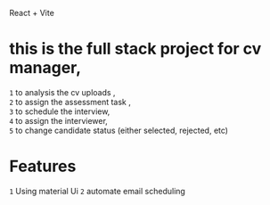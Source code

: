 React + Vite
# this is the full stack project for cv manager,
`1` to analysis the cv uploads ,<br>
`2` to assign the assessment task ,<br>
`3` to schedule the interview,<br>
`4` to assign the interviewer,<br>
`5` to change candidate status (either selected, rejected, etc)

# Features
`1` Using material Ui
`2` automate email scheduling
